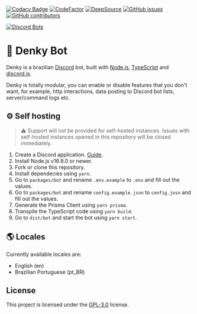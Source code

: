 [![Codacy Badge](https://app.codacy.com/project/badge/Grade/1bb9c0f3548340fbb0707aa9ae5e6f5c)](https://www.codacy.com/gh/denkylabs/denkybot/dashboard?utm_source=github.com&amp;utm_medium=referral&amp;utm_content=denkylabs/denkybot&amp;utm_campaign=Badge_Grade) [![CodeFactor](https://www.codefactor.io/repository/github/denkylabs/denkybot/badge)](https://www.codefactor.io/repository/github/denkylabs/denkybot) [![DeepSource](https://deepsource.io/gh/denkylabs/denkybot.svg/?label=active+issues&show_trend=true&token=UQOnl2qHFX3H7dzvR077PMnv)](https://deepsource.io/gh/denkylabs/denkybot/?ref=repository-badge) [![GitHub issues](https://img.shields.io/github/issues/denkylabs/denkybot.svg)](https://GitHub.com/denkylabs/denkybot/issues/) [![GitHub contributors](https://badgen.net/github/contributors/denkylabs/denkybot)](https://GitHub.com/denkylabs/denkybot/graphs/contributors/)

[![Discord Bots](https://top.gg/api/widget/704517722100465746.svg)](https://top.gg/bot/704517722100465746)

# 🤖 Denky Bot

Denky is a brazilian [Discord](https://discord.com) bot, built with [Node.js](https://nodejs.org), [TypeScript](https://www.typescriptlang.org/) and [discord.js](https://discord.js.org).

Denky is totally modular, you can enable or disable features that you don't want, for example, http interactions, data posting to Discord bot lists, server/command logs etc.

## ⚙️ Self hosting

> ⚠️ Support will not be provided for self-hosted instances. Issues with self-hosted instances opened in this repository will be closed immediately. 

1. Create a Discord application. [Guide](https://discordjs.guide/preparations/setting-up-a-bot-application.html#creating-your-bot).
2. Install Node.js v16.9.0 or newer.
3. Fork or clone this repository.
4. Install dependecies using `yarn`.
5. Go to `packages/bot` and rename `.env.example` to `.env` and fill out the values.
6. Go to `packages/bot` and rename `config.example.json` to `config.josn` and fill out the values.
7. Generate the Prisma Client using `yarn prisma`.
8. Transpile the TypeScript code using `yarn build`.
9. Go to `dist/bot` and start the bot using `yarn start`.

## 🌎 Locales
Currently available locales are:

- English (en)
- Brazilian Portuguese (pt_BR)

## License
This project is licensed under the [GPL-3.0](LICENSE) license.
